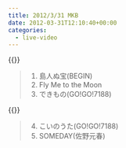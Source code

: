 ```yaml
---
title: 2012/3/31 MKB
date: 2012-03-31T12:10:40+00:00
categories:
  - live-video
---
```


{{<youtube kvJNFNBdrns>}}

> 1. 島人ぬ宝(BEGIN)  
> 2. Fly Me to the Moon
> 3. できもの(GO!GO!7188)  
  
  
{{<youtube GAfidPVjh98>}}

> 4. こいのうた(GO!GO!7188)  
> 5. SOMEDAY(佐野元春)


